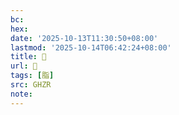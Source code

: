 ```yaml
---
bc:
hex:
date: '2025-10-13T11:30:50+08:00'
lastmod: '2025-10-14T06:42:24+08:00'
title: 󰧔
url: 󰧔
tags: [脂]
src: GHZR
note:
---
```


